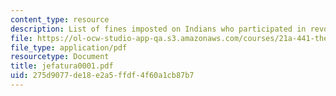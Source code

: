 ```yaml
---
content_type: resource
description: List of fines imposted on Indians who participated in revolt.
file: https://ol-ocw-studio-app-qa.s3.amazonaws.com/courses/21a-441-the-conquest-of-america-spring-2004/275d9077de18e2a5ffdf4f60a1cb87b7_jefatura0001.pdf
file_type: application/pdf
resourcetype: Document
title: jefatura0001.pdf
uid: 275d9077-de18-e2a5-ffdf-4f60a1cb87b7
---
```

